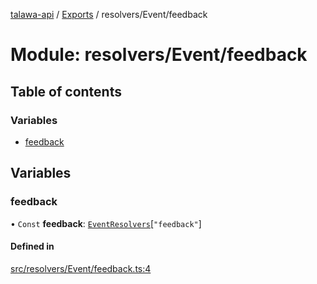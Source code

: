 [talawa-api](../README.md) / [Exports](../modules.md) / resolvers/Event/feedback

# Module: resolvers/Event/feedback

## Table of contents

### Variables

- [feedback](resolvers_Event_feedback.md#feedback)

## Variables

### feedback

• `Const` **feedback**: [`EventResolvers`](types_generatedGraphQLTypes.md#eventresolvers)[``"feedback"``]

#### Defined in

[src/resolvers/Event/feedback.ts:4](https://github.com/PalisadoesFoundation/talawa-api/blob/b8b7d29/src/resolvers/Event/feedback.ts#L4)
